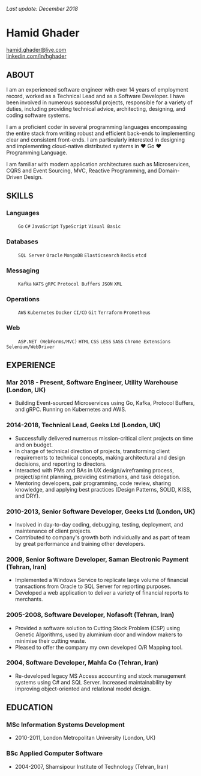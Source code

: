 _Last update: December 2018_

# Hamid Ghader

[hamid.ghader@live.com](mailto:hamid.ghader@live.com)\
[linkedin.com/in/hghader](https://www.linkedin.com/in/hghader)

## ABOUT

I am an experienced software engineer with over 14 years of employment record, worked as a Technical Lead and as a Software Developer. I have been involved in numerous successful projects, responsible for a variety of duties, including providing technical advice, architecting, designing, and coding software systems. 

I am a proficient coder in several programming languages encompassing the entire stack from writing robust and efficient back-ends to implementing clear and consistent front-ends. I am particularly interested in designing and implementing cloud-native distributed systems in ♥ Go ♥ Programming Language.

I am familiar with modern application architectures such as Microservices, CQRS and Event Sourcing, MVC, Reactive Programming, and Domain-Driven Design.

## SKILLS

### Languages 
&nbsp; &nbsp; &nbsp; &nbsp; `Go` `C#` `JavaScript` `TypeScript` `Visual Basic`
### Databases
&nbsp; &nbsp; &nbsp; &nbsp; `SQL Server` `Oracle` `MongoDB` `Elasticsearch` `Redis` `etcd`
### Messaging
&nbsp; &nbsp; &nbsp; &nbsp; `Kafka` `NATS` `gRPC` `Protocol Buffers` `JSON` `XML`
### Operations
&nbsp; &nbsp; &nbsp; &nbsp; `AWS` `Kubernetes` `Docker` `CI/CD` `Git` `Terraform` `Prometheus`
### Web
&nbsp; &nbsp; &nbsp; &nbsp; `ASP.NET (WebForms/MVC)` `HTML` `CSS` `LESS` `SASS` `Chrome Extensions` `Selenium/WebDriver`

## EXPERIENCE

### Mar 2018 - Present, Software Engineer, Utility Warehouse (London, UK)

- Building Event-sourced Microservices using Go, Kafka, Protocol Buffers, and gRPC. Running on Kubernetes and AWS.

### 2014-2018, Technical Lead, Geeks Ltd (London, UK)

- Successfully delivered numerous mission-critical client projects on time and on budget.
- In charge of technical direction of projects, transforming client requirements to technical concepts, making architectural and design decisions, and reporting to directors.
- Interacted with PMs and BAs in UX design/wireframing process, project/sprint planning, providing estimations, and task delegation.
- Mentoring developers, pair programming, code review, sharing knowledge, and applying best practices (Design Patterns, SOLID, KISS, and DRY).

### 2010-2013, Senior Software Developer, Geeks Ltd (London, UK)

- Involved in day-to-day coding, debugging, testing, deployment, and maintenance of client projects.
- Contributed to company's growth both individually and as part of team by great performance and training other developers.

### 2009, Senior Software Developer, Saman Electronic Payment (Tehran, Iran)

- Implemented a Windows Service to replicate large volume of financial transactions from Oracle to SQL Server for reporting purposes.
- Developed a web application to deliver a variety of financial reports to merchants.

### 2005-2008, Software Developer, Nofasoft (Tehran, Iran)

- Provided a software solution to Cutting Stock Problem (CSP) using Genetic Algorithms, used by aluminium door and window makers to minimise their cutting waste.
- Pleased to offer the company my own developed O/R Mapping tool.

### 2004, Software Developer, Mahfa Co (Tehran, Iran)

- Re-developed legacy MS Access accounting and stock management systems using C# and SQL Server. Increased maintainability by improving object-oriented and relational model design.

## EDUCATION

### MSc Information Systems Development

- 2010-2011, London Metropolitan University (London, UK)

### BSc Applied Computer Software

- 2004-2007, Shamsipour Institute of Technology (Tehran, Iran)
